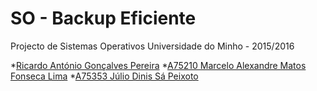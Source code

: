 # SO - Backup Eficiente

Projecto de Sistemas Operativos 
Universidade do Minho - 2015/2016



*[Ricardo António Gonçalves Pereira](https://github.com/ricardopereira33)
*[A75210 Marcelo Alexandre Matos Fonseca Lima](https://github.com/trestres)
*[A75353 Júlio Dinis Sá Peixoto](https://github.com/dinispeixoto)
